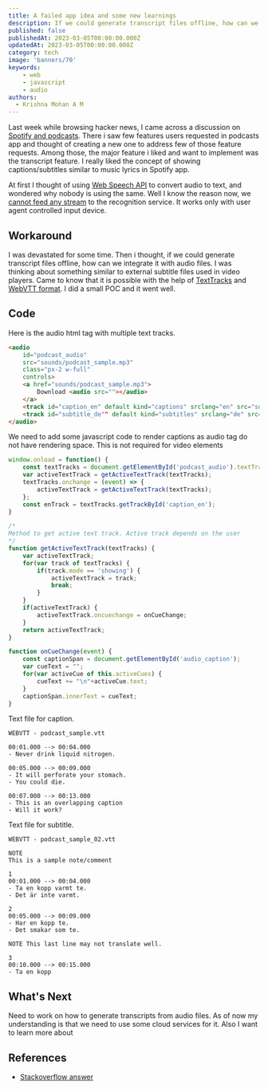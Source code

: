 ```yaml
---
title: A failed app idea and some new learnings
description: If we could generate transcript files offline, how can we integrate it with audio files. I was thinking about something similar to external subtitle files used in video players. Came to know that it is possible with the help of TextTracks and WebVTT format. I did a small POC and it went well.
published: false
publishedAt: 2023-03-05T00:00:00.000Z
updatedAt: 2023-03-05T00:00:00.000Z
category: tech
image: 'banners/70'
keywords: 
    - web
    - javascript
    - audio
authors:
  - Krishna Mohan A M
---
```


Last week while browsing hacker news, I came across a discussion on [Spotify and podcasts](https://news.ycombinator.com/item?id=34793116). There i saw few features users requested in podcasts app and thought of creating a new one to address few of those feature requests. Among those, the major feature i liked and want to implement was the transcript feature. I really liked the concept of showing captions/subtitles similar to music lyrics in Spotify app. 

At first I thought of using [Web Speech API](https://developer.mozilla.org/en-US/docs/Web/API/Web_Speech_API) to convert audio to text, and wondered why nobody is using the same. Well I know the reason now, we [cannot feed any stream](https://wicg.github.io/speech-api/#issue-2c77f5e1) to the recognition service. It works only with user agent controlled input device.

## Workaround

I was devastated for some time. Then i thought, if we could generate transcript files offline, how can we integrate it with audio files. I was thinking about something similar to external subtitle files used in video players. Came to know that it is possible with the help of [TextTracks](https://developer.mozilla.org/en-US/docs/Web/API/TextTrack) and [WebVTT format](https://developer.mozilla.org/en-US/docs/Web/API/WebVTT_API). I did a small POC and it went well. 

## Code

Here is the audio html tag with multiple text tracks.

```html
<audio 
    id="podcast_audio" 
    src="sounds/podcast_sample.mp3" 
    class="px-2 w-full"
    controls>
    <a href="sounds/podcast_sample.mp3">
        Download <audio src=""></audio>
    </a>
    <track id="caption_en" default kind="captions" srclang="en" src="sounds/podcast_sample.vtt">
    <track id="subtitle_de"" default kind="subtitles" srclang="de" src="sounds/podcast_sample_02.vtt">
</audio>  
```

We need to add some javascript code to render captions as audio tag do not have rendering space. This is not required for video elements

```javascript
window.onload = function() {
    const textTracks = document.getElementById('podcast_audio').textTracks;        
    var activeTextTrack = getActiveTextTrack(textTracks);
    textTracks.onchange = (event) => {            
        activeTextTrack = getActiveTextTrack(textTracks);            
    };
    const enTrack = textTracks.getTrackById('caption_en');        
}

/*
Method to get active text track. Active track depends on the user
*/
function getActiveTextTrack(textTracks) {
    var activeTextTrack;
    for(var track of textTracks) {            
        if(track.mode == 'showing') {
            activeTextTrack = track;
            break;
        }
    }
    if(activeTextTrack) {            
        activeTextTrack.oncuechange = onCueChange;
    }
    return activeTextTrack;
}

function onCueChange(event) {        
    const captionSpan = document.getElementById('audio_caption');
    var cueText = "";
    for(var activeCue of this.activeCues) {
        cueText += "\n"+activeCue.text;
    }
    captionSpan.innerText = cueText;
}
```

Text file for caption.

```vtt
WEBVTT - podcast_sample.vtt

00:01.000 --> 00:04.000
- Never drink liquid nitrogen.

00:05.000 --> 00:09.000
- It will perforate your stomach.
- You could die.

00:07.000 --> 00:13.000
- This is an overlapping caption
- Will it work?
```

Text file for subtitle.

```vtt
WEBVTT - podcast_sample_02.vtt

NOTE
This is a sample note/comment

1
00:01.000 --> 00:04.000
- Ta en kopp varmt te.
- Det är inte varmt.

2
00:05.000 --> 00:09.000
- Har en kopp te.
- Det smakar som te.

NOTE This last line may not translate well.

3
00:10.000 --> 00:15.000
- Ta en kopp
```

## What's Next

Need to work on how to generate transcripts from audio files. As of now my understanding is that we need to use some cloud services for it. Also I want to learn more about 

## References
- [Stackoverflow answer](https://stackoverflow.com/a/54663735/1520750)

